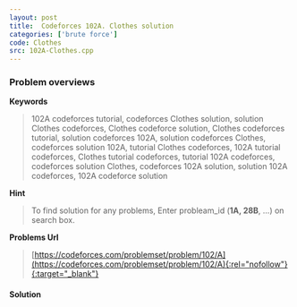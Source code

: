 ```yaml
---
layout: post
title:  Codeforces 102A. Clothes solution
categories: ['brute force']
code: Clothes
src: 102A-Clothes.cpp
---
```

### **Problem overviews**

**Keywords**
> 102A codeforces tutorial, codeforces Clothes solution, solution Clothes codeforces, Clothes codeforce solution, Clothes codeforces tutorial, solution codeforces 102A, solution codeforces Clothes, codeforces solution 102A, tutorial Clothes codeforces, 102A tutorial codeforces, Clothes tutorial codeforces, tutorial 102A codeforces, codeforces solution Clothes, codeforces 102A solution, solution 102A codeforces, 102A codeforce solution

**Hint**
> To find solution for any problems, Enter probleam_id (**1A, 28B**, ...) on search box. 

**Problems Url**
> [https://codeforces.com/problemset/problem/102/A](https://codeforces.com/problemset/problem/102/A){:rel="nofollow"}{:target="_blank"}

#### **Solution**



